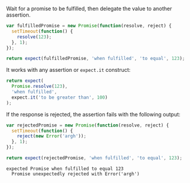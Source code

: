 Wait for a promise to be fulfilled, then delegate the value to another assertion.

<!-- unexpected-markdown async:true -->

```js
var fulfilledPromise = new Promise(function(resolve, reject) {
  setTimeout(function() {
    resolve(123);
  }, 1);
});

return expect(fulfilledPromise, 'when fulfilled', 'to equal', 123);
```

It works with any assertion or `expect.it` construct:

<!-- unexpected-markdown async:true -->

```js
return expect(
  Promise.resolve(123),
  'when fulfilled',
  expect.it('to be greater than', 100)
);
```

If the response is rejected, the assertion fails with the following output:

<!-- unexpected-markdown async:true -->

```js
var rejectedPromise = new Promise(function(resolve, reject) {
  setTimeout(function() {
    reject(new Error('argh'));
  }, 1);
});

return expect(rejectedPromise, 'when fulfilled', 'to equal', 123);
```

```output
expected Promise when fulfilled to equal 123
  Promise unexpectedly rejected with Error('argh')
```

